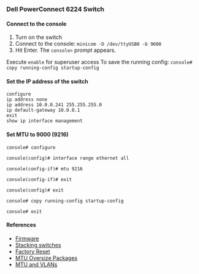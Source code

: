 
### Dell PowerConnect 6224 Switch

#### Connect to the console

1. Turn on the switch
2. Connect to the console: `minicom -D /dev/ttyUSB0 -b 9600`
3. Hit Enter.  The `console>` prompt appears.  

Execute `enable` for superuser access
To save the running config: `console# copy running-config startup-config`

#### Set the IP address of the switch 

```
configure
ip address none
ip address 10.0.0.241 255.255.255.0
ip default-gateway 10.0.0.1
exit
show ip interface management
```

#### Set MTU to 9000 (9216)

```
console# configure

console(config)# interface range ethernet all

console(config-if)# mtu 9216

console(config-if)# exit

console(config)# exit

console# copy running-config startup-config

console# exit
```

#### References

- [Firmware](http://www.dell.com/support/home/us/en/04/product-support/product/powerconnect-6224/drivers)
- [Stacking switches](http://www.dell.com/downloads/global/products/pwcnt/en/pwcnt_stacking_switches.pdf)
- [Factory Reset](http://dcomcomputers.blogspot.com/2013/09/how-to-factory-default-and-test-ports.html)
- [MTU Oversize Packages](http://en.community.dell.com/techcenter/networking/f/4454/t/19415314)
- [MTU and VLANs](http://en.community.dell.com/support-forums/network-switches/f/866/t/19602268)

